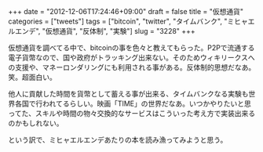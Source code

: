 +++
date = "2012-12-06T17:24:46+09:00"
draft = false
title = "仮想通貨"
categories = ["tweets"]
tags = ["bitcoin", "twitter", "タイムバンク", "ミヒャエルエンデ", "仮想通貨", "反体制", "実験"]
slug = "3228"
+++

仮想通貨を調べてる中で、bitcoinの事を色々と教えてもらった。P2Pで流通する電子貨幣なので、国や政府がトラッキング出来ない。そのためウィキリークスへの支援や、マネーロンダリングにも利用される事がある。反体制的思想だなあ。笑。超面白い。

他人に貢献した時間を貨幣として蓄える事が出来る、タイムバンクなる実験も世界各国で行われてるらしい。映画「TIME」の世界だなあ。いつかやりたいと思ってた、スキルや時間の物々交換的なサービスはこういった考え方で実装出来るのかもしれない。

という訳で、ミヒャエルエンデあたりの本を読み漁ってみようと思う。
